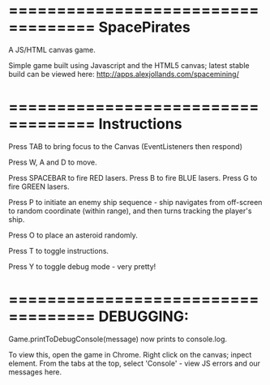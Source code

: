 ===================================
SpacePirates
===================================

A JS/HTML canvas game.


Simple game built using Javascript and the HTML5 canvas; latest stable build can be viewed here:
http://apps.alexjollands.com/spacemining/


===================================
Instructions
===================================

Press TAB to bring focus to the Canvas (EventListeners then respond)

Press W, A and D to move.

Press SPACEBAR to fire RED lasers.
Press B to fire BLUE lasers.
Press G to fire GREEN lasers.

Press P to initiate an enemy ship sequence - ship navigates from off-screen to random coordinate (within range), 
and then turns tracking the player's ship.

Press O to place an asteroid randomly.

Press T to toggle instructions.

Press Y to toggle debug mode - very pretty!



===================================
DEBUGGING: 
===================================
Game.printToDebugConsole(message) now prints to console.log.

To view this, open the game in Chrome.
Right click on the canvas; inpect element.
From the tabs at the top, select 'Console' - view JS errors and our messages here.
